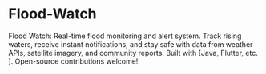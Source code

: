 # Flood-Watch
Flood Watch: Real-time flood monitoring and alert system. Track rising waters, receive instant notifications, and stay safe with data from weather APIs, satellite imagery, and community reports. Built with [Java, Flutter, etc. ]. Open-source contributions welcome!

